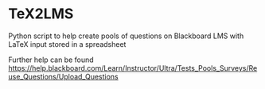 # TeX2LMS
Python script to help create pools of questions on Blackboard LMS with LaTeX input stored in a spreadsheet

Further help can be found
https://help.blackboard.com/Learn/Instructor/Ultra/Tests_Pools_Surveys/Reuse_Questions/Upload_Questions
